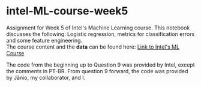 # intel-ML-course-week5
Assignment for Week 5 of Intel's Machine Learning course. This notebook discusses the following: Logistic regression, metrics for classification errors and some feature engineering.  
The course content and the __data__ can be found here: [Link to Intel's ML Course](https://software.intel.com/content/www/us/en/develop/training/course-machine-learning.html)

The code from the beginning up to Question 9 was provided by Intel, except the comments in PT-BR. From question 9 forward, the code was provided by Jânio, my collaborator, and I.

